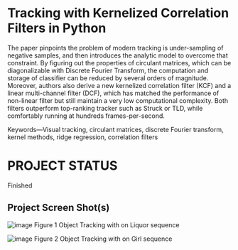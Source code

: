 # Tracking with Kernelized Correlation Filters in Python

The paper pinpoints the problem of modern tracking is under-sampling of negative samples, and then introduces the analytic model to overcome that constraint. By figuring out the properties of circulant matrices, which can be diagonalizable with Discrete Fourier Transform, the computation and storage of classifier can be reduced by several orders of magnitude. Moreover, authors also derive a new kernelized correlation filter (KCF) and a linear multi-channel filter (DCF), which has matched the performance of non-linear filter but still maintain a very low computational complexity. Both filters outperform top-ranking tracker such as Struck or TLD, while comfortably running at hundreds frames-per-second. 

Keywords—Visual tracking, circulant matrices, discrete Fourier transform, kernel methods, ridge regression, correlation filters

# PROJECT STATUS

Finished

## Project Screen Shot(s)


![image](https://user-images.githubusercontent.com/60360984/146629193-df4f58b1-451e-4261-ad3d-1cc4b9333f97.png)
Figure 1 Object Tracking with on Liquor sequence

![image](https://user-images.githubusercontent.com/60360984/146629199-98a92131-ddfa-4350-bb16-87bf5138d413.png)
Figure 2 Object Tracking with on Girl sequence
